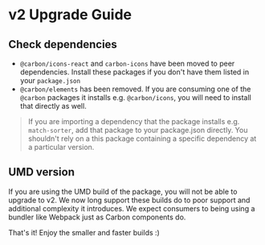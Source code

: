 # v2 Upgrade Guide

## Check dependencies

- `@carbon/icons-react` and `carbon-icons` have been moved to peer dependencies. Install these packages if you don't have them listed in your `package.json`
- `@carbon/elements` has been removed. If you are consuming one of the `@carbon` packages it installs e.g. `@carbon/icons`, you will need to install that directly as well.

> If you are importing a dependency that the package installs e.g. `match-sorter`, add that package to your package.json directly. You shouldn't rely on a this package containing a specific dependency at a particular version.

## UMD version

If you are using the UMD build of the package, you will not be able to upgrade to v2. We now long support these builds do to poor support and additional complexity it introduces. We expect consumers to being using a bundler like Webpack just as Carbon components do.

That's it! Enjoy the smaller and faster builds :)
